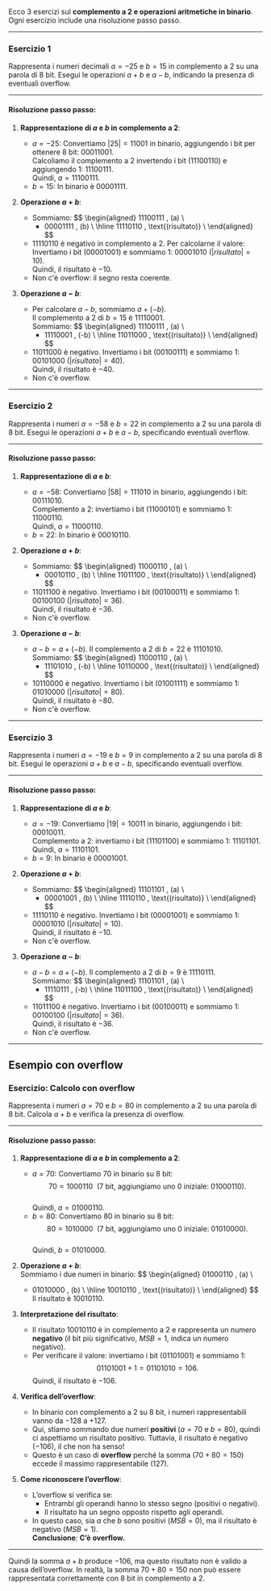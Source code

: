 Ecco 3 esercizi sul **complemento a 2 e operazioni aritmetiche in binario**. Ogni esercizio include una risoluzione passo passo.

---

### **Esercizio 1**  
Rappresenta i numeri decimali $a = -25$ e $b = 15$ in complemento a 2 su una parola di 8 bit. Esegui le operazioni $a + b$ e $a - b$, indicando la presenza di eventuali overflow.

---

#### **Risoluzione passo passo**:
1. **Rappresentazione di $a$ e $b$ in complemento a 2**:  
   - $a = -25$: Convertiamo $|25| = 11001$ in binario, aggiungendo i bit per ottenere 8 bit: $00011001$.  
     Calcoliamo il complemento a 2 invertendo i bit ($11100110$) e aggiungendo 1: $11100111$.  
     Quindi, $a = 11100111$.  
   - $b = 15$: In binario è $00001111$.  

2. **Operazione $a + b$**:
   - Sommiamo:
     $$
     \begin{aligned}
     11100111 \, (a) \\
     + 00001111 \, (b) \\
     \hline
     11110110 \, \text{(risultato)} \\
     \end{aligned}
     $$
   - $11110110$ è negativo in complemento a 2. Per calcolarne il valore:  
     Invertiamo i bit ($00001001$) e sommiamo 1: $00001010$ ($|risultato| = 10$).  
     Quindi, il risultato è $-10$.  
   - Non c'è overflow: il segno resta coerente.

3. **Operazione $a - b$**:
   - Per calcolare $a - b$, sommiamo $a + (-b)$.  
     Il complemento a 2 di $b = 15$ è $11110001$.  
     Sommiamo:
     $$
     \begin{aligned}
     11100111 \, (a) \\
     + 11110001 \, (-b) \\
     \hline
     11011000 \, \text{(risultato)} \\
     \end{aligned}
     $$
   - $11011000$ è negativo. Invertiamo i bit ($00100111$) e sommiamo 1: $00101000$ ($|risultato| = 40$).  
     Quindi, il risultato è $-40$.  
   - Non c'è overflow.

---

### **Esercizio 2**  
Rappresenta i numeri $a = -58$ e $b = 22$ in complemento a 2 su una parola di 8 bit. Esegui le operazioni $a + b$ e $a - b$, specificando eventuali overflow.

---

#### **Risoluzione passo passo**:
1. **Rappresentazione di $a$ e $b$**:  
   - $a = -58$: Convertiamo $|58| = 111010$ in binario, aggiungendo i bit: $00111010$.  
     Complemento a 2: invertiamo i bit ($11000101$) e sommiamo 1: $11000110$.  
     Quindi, $a = 11000110$.  
   - $b = 22$: In binario è $00010110$.  

2. **Operazione $a + b$**:
   - Sommiamo:
     $$
     \begin{aligned}
     11000110 \, (a) \\
     + 00010110 \, (b) \\
     \hline
     11011100 \, \text{(risultato)} \\
     \end{aligned}
     $$
   - $11011100$ è negativo. Invertiamo i bit ($00100011$) e sommiamo 1: $00100100$ ($|risultato| = 36$).  
     Quindi, il risultato è $-36$.  
   - Non c'è overflow.

3. **Operazione $a - b$**:
   - $a - b = a + (-b)$. Il complemento a 2 di $b = 22$ è $11101010$.  
     Sommiamo:
     $$
     \begin{aligned}
     11000110 \, (a) \\
     + 11101010 \, (-b) \\
     \hline
     10110000 \, \text{(risultato)} \\
     \end{aligned}
     $$
   - $10110000$ è negativo. Invertiamo i bit ($01001111$) e sommiamo 1: $01010000$ ($|risultato| = 80$).  
     Quindi, il risultato è $-80$.  
   - Non c'è overflow.

---

### **Esercizio 3**  
Rappresenta i numeri $a = -19$ e $b = 9$ in complemento a 2 su una parola di 8 bit. Esegui le operazioni $a + b$ e $a - b$, specificando eventuali overflow.

---

#### **Risoluzione passo passo**:
1. **Rappresentazione di $a$ e $b$**:  
   - $a = -19$: Convertiamo $|19| = 10011$ in binario, aggiungendo i bit: $00010011$.  
     Complemento a 2: invertiamo i bit ($11101100$) e sommiamo 1: $11101101$.  
     Quindi, $a = 11101101$.  
   - $b = 9$: In binario è $00001001$.  

2. **Operazione $a + b$**:
   - Sommiamo:
     $$
     \begin{aligned}
     11101101 \, (a) \\
     + 00001001 \, (b) \\
     \hline
     11110110 \, \text{(risultato)} \\
     \end{aligned}
     $$
   - $11110110$ è negativo. Invertiamo i bit ($00001001$) e sommiamo 1: $00001010$ ($|risultato| = 10$).  
     Quindi, il risultato è $-10$.  
   - Non c'è overflow.

3. **Operazione $a - b$**:
   - $a - b = a + (-b)$. Il complemento a 2 di $b = 9$ è $11110111$.  
     Sommiamo:
     $$
     \begin{aligned}
     11101101 \, (a) \\
     + 11110111 \, (-b) \\
     \hline
     11011100 \, \text{(risultato)} \\
     \end{aligned}
     $$
   - $11011100$ è negativo. Invertiamo i bit ($00100011$) e sommiamo 1: $00100100$ ($|risultato| = 36$).  
     Quindi, il risultato è $-36$.  
   - Non c'è overflow.

---

## Esempio con overflow

### **Esercizio: Calcolo con overflow**  
Rappresenta i numeri $a = 70$ e $b = 80$ in complemento a 2 su una parola di 8 bit. Calcola $a + b$ e verifica la presenza di overflow.

---

#### **Risoluzione passo passo**:
1. **Rappresentazione di $a$ e $b$ in complemento a 2**:  
   - $a = 70$: Convertiamo $70$ in binario su 8 bit:  
     $$
     70 = 1000110 \ \ (\text{7 bit, aggiungiamo uno 0 iniziale: } 01000110).
     $$  
     Quindi, $a = 01000110$.  
   - $b = 80$: Convertiamo $80$ in binario su 8 bit:  
     $$
     80 = 1010000 \ \ (\text{7 bit, aggiungiamo uno 0 iniziale: } 01010000).
     $$  
     Quindi, $b = 01010000$.  

2. **Operazione $a + b$**:  
   Sommiamo i due numeri in binario:
   $$
   \begin{aligned}
   01000110 \, (a) \\
   + 01010000 \, (b) \\
   \hline
   10010110 \, \text{(risultato)} \\
   \end{aligned}
   $$
   Il risultato è $10010110$.

3. **Interpretazione del risultato**:
   - Il risultato $10010110$ è in complemento a 2 e rappresenta un numero **negativo** (il bit più significativo, $MSB = 1$, indica un numero negativo).  
   - Per verificare il valore: invertiamo i bit ($01101001$) e sommiamo 1:  
     $$
     01101001 + 1 = 01101010 = 106.
     $$
     Quindi, il risultato è $-106$.

4. **Verifica dell’overflow**:  
   - In binario con complemento a 2 su 8 bit, i numeri rappresentabili vanno da $-128$ a $+127$.  
   - Qui, stiamo sommando due numeri **positivi** ($a = 70$ e $b = 80$), quindi ci aspettiamo un risultato positivo. Tuttavia, il risultato è negativo ($-106$), il che non ha senso!  
   - Questo è un caso di **overflow** perché la somma ($70 + 80 = 150$) eccede il massimo rappresentabile ($127$).  

5. **Come riconoscere l’overflow**:  
   - L’overflow si verifica se:
     - Entrambi gli operandi hanno lo stesso segno (positivi o negativi).
     - Il risultato ha un segno opposto rispetto agli operandi.  
   - In questo caso, sia $a$ che $b$ sono positivi ($MSB = 0$), ma il risultato è negativo ($MSB = 1$).  
   **Conclusione**: **C’è overflow.**

---

Quindi la somma $a + b$ produce $-106$, ma questo risultato non è valido a causa dell’overflow. In realtà, la somma $70 + 80 = 150$ non può essere rappresentata correttamente con 8 bit in complemento a 2.

